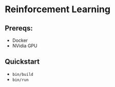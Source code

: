 # Reinforcement Learning

## Prereqs:

* Docker
* NVidia GPU

## Quickstart

* `bin/build`
* `bin/run`

